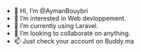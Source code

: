 - 👋 Hi, I’m @AymanBouybri
- 👀 I’m interested in Web devloppement.
- 🌱 I’m currently using Laravel.
- 💞️ I’m looking to collaborate on anything.
- 📫 Just check your account on Buddy.ma

<!---
AymanBouybri/Buddy is a ✨ special ✨ repository because its `README.md` (this file) appears on your GitHub profile.
You can click the Preview link to take a look at your changes.
--->
